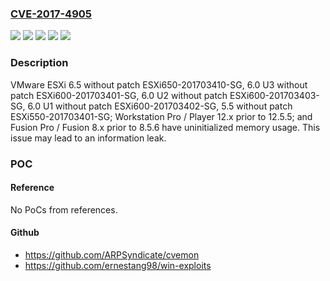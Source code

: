 ### [CVE-2017-4905](https://cve.mitre.org/cgi-bin/cvename.cgi?name=CVE-2017-4905)
![](https://img.shields.io/static/v1?label=Product&message=ESXi&color=blue)
![](https://img.shields.io/static/v1?label=Product&message=Fusion%20Pro%20%2F%20Fusion&color=blue)
![](https://img.shields.io/static/v1?label=Product&message=Workstation%20Pro%20%2F%20Player&color=blue)
![](https://img.shields.io/static/v1?label=Version&message=n%2Fa&color=blue)
![](https://img.shields.io/static/v1?label=Vulnerability&message=Information%20leak&color=brighgreen)

### Description

VMware ESXi 6.5 without patch ESXi650-201703410-SG, 6.0 U3 without patch ESXi600-201703401-SG, 6.0 U2 without patch ESXi600-201703403-SG, 6.0 U1 without patch ESXi600-201703402-SG, 5.5 without patch ESXi550-201703401-SG; Workstation Pro / Player 12.x prior to 12.5.5; and Fusion Pro / Fusion 8.x prior to 8.5.6 have uninitialized memory usage. This issue may lead to an information leak.

### POC

#### Reference
No PoCs from references.

#### Github
- https://github.com/ARPSyndicate/cvemon
- https://github.com/ernestang98/win-exploits

